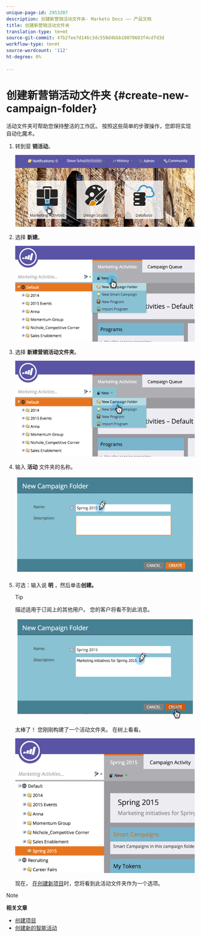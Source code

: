 ```yaml
---
unique-page-id: 2953207
description: 创建新营销活动文件夹- Marketo Docs —— 产品文档
title: 创建新营销活动文件夹
translation-type: tm+mt
source-git-commit: 47b2fee7d146c3dc558d4bbb10070683f4cdfd3d
workflow-type: tm+mt
source-wordcount: '112'
ht-degree: 0%

---
```



# 创建新营销活动文件夹 {#create-new-campaign-folder}

活动文件夹可帮助您保持整洁的工作区。 按照这些简单的步骤操作，您即将实现自动化魔术。

1. 转到营 **销活动**。

   ![](assets/login-marketing-activities.png)

1. 选择 **新建**。

   ![](assets/image2015-2-25-7-3a57-3a18.png)

1. 选择 **新建营销活动文件夹**。

   ![](assets/image2015-2-25-7-3a58-3a15.png)

1. 输入 **活动** 文件夹的名称。

   ![](assets/image2015-2-25-8-3a0-3a20.png)

1. 可选：输入说 **明** ，然后单击**创建。**

   >[!TIP]
   >
   >描述适用于订阅上的其他用户。 您的客户将看不到此消息。

   ![](assets/image2015-2-25-8-3a9-3a3.png)

   太棒了！ 您刚刚构建了一个活动文件夹。 在树上看看。

   ![](assets/image2015-2-25-8-3a10-3a29.png)

   现在， [在创建新项目](../../../product-docs/core-marketo-concepts/programs/creating-programs/create-a-program.md)时，您将看到此活动文件夹作为一个选项。

>[!NOTE]
>
>**相关文章**
>
>* [创建项目](../../../product-docs/core-marketo-concepts/programs/creating-programs/create-a-program.md)
>* [创建新的智能活动](../../../product-docs/core-marketo-concepts/smart-campaigns/creating-a-smart-campaign/create-a-new-smart-campaign.md)

>



